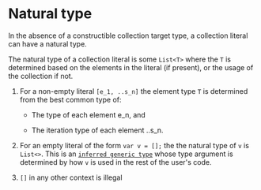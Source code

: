 # Natural type

In the absence of a constructible collection target type, a collection literal can have a natural type.

The natural type of a collection literal is some `List<T>` where the `T` is determined based on the elements in the literal (if present), or the usage of the collection if not.

1. For a non-empty literal `[e_1, ..s_n]` the element type `T` is determined from the best common type of:

    * The type of each element e_n, and
    
    * The iteration type of each element ..s_n.

1. For an empty literal of the form `var v = [];` the the natural type of `v` is `List<>`.  This is an [`inferred generic type`](InferredGenericType.md) whose type argument is determined by how `v` is used in the rest of the user's code.

1. `[]` in any other context is illegal
